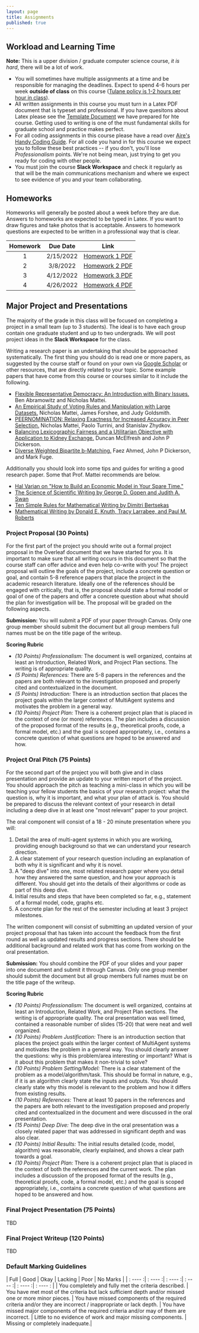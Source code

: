 ```yaml
---
layout: page
title: Assignments
published: true
---
```


## Workload and Learning Time

**Note:** This is a upper division / graduate computer science course, *it is hard*, there will be a lot of work.  

* You will sometimes have multiple assignments at a time and be responsible for managing the deadlines.  Expect to spend 4-6 hours per week **outside of class** on this course ([Tulane policy is 1-2 hours per hour in class](https://catalog.tulane.edu/)).
* All written assignments in this course you must turn in a Latex PDF document that is typeset and professional. If you have quesitons about Latex please see the [Template Document](https://www.overleaf.com/read/ccwvxmcmcjtn) we have prepared for hte course. Getting used to writing is one of the must fundamental skills for graduate school and practice makes perfect.
* For all coding assignments in this course please have a read over [Aire's Handy Coding Guide](./_projects/codingguide.md). For all code you hand in for this course we expect you to follow these best practices -- if you don't, you'll lose *Professionalism* points.  We're not being mean, just trying to get you ready for coding with other people.
* You must join the course **Slack Workspace** and check it regularly as that will be the main communications mechanism and where we expect to see evidence of you and your team collaborating.

## Homeworks

Homeworks will generally be posted about a week before they are due. Answers to homeworks are expected to be typed in Latex. If you want to draw figures and take photos that is acceptable. Answers to homework questions are expected to be written in a professional way that is clear.

| Homework | Due Date | Link |
|:-------:|:--------:|:----:|
| 1 | 2/15/2022 | [Homework 1 PDF](https://drive.google.com/drive/u/1/folders/1IPYfg8xKqwwMJMBSB3TMIICOB9mzCz9m)
| 2 | 3/8/2022 | [Homework 2 PDF](https://drive.google.com/drive/u/1/folders/1IPYfg8xKqwwMJMBSB3TMIICOB9mzCz9m)
| 3 | 4/12/2022 | [Homework 3 PDF](https://drive.google.com/drive/u/1/folders/1IPYfg8xKqwwMJMBSB3TMIICOB9mzCz9m)
| 4 | 4/26/2022 | [Homework 4 PDF](https://drive.google.com/drive/u/1/folders/1IPYfg8xKqwwMJMBSB3TMIICOB9mzCz9m)

## Major Project and Presentations

The majority of the grade in this class will be focused on completing a project in a small team (up to 3 students). The ideal is to have each group contain one graduate student and up to two undergrads. We will post project ideas in the **Slack Workspace** for the class.

Writing a research paper is an undertaking that should be approached systematically. The first thing you should do is read one or more papers, as suggested by the course staff or found on your own via [Google Scholar](https://scholar.google.com/) or other resources, that are directly related to your topic. Some example papers that have come from this course or courses similar to it include the following.

* [Flexible Representative Democracy: An Introduction with Binary Issues.](https://arxiv.org/abs/1811.02921) Ben Abramowitz and Nicholas Mattei.
* [An Empirical Study of Voting Rules and Manipulation with Large Datasets.](http://www.cs.engr.uky.edu/~goldsmit/papers/analysis-comsoc.pdf) Nicholas Mattei, James Forshee, and Judy Goldsmith.
* [PEERNOMINATION: Relaxing Exactness for Increased Accuracy in Peer Selection.](https://arxiv.org/abs/2004.14939) Nicholas Mattei, Paolo Turrini, and Stanislav Zhydkov.
* [Balancing Lexicographic Fairness and a Utilitarian Objective with Application to Kidney Exchange.](https://arxiv.org/abs/1702.08286) Duncan McElfresh and John P Dickerson.
* [Diverse Weighted Bipartite b-Matching.](https://arxiv.org/abs/1702.07134) Faez Ahmed, John P Dickerson, and Mark Fuge.

Additionally you should look into some tips and guides for writing a good research paper. Some that Prof. Mattei recommends are below.

* [Hal Varian on "How to Build an Economic Model in Your Spare Time."](https://people.ischool.berkeley.edu/~hal/Papers/how.pdf)
* [The Science of Scientific Writing by George D. Gopen and Judith A. Swan](https://cseweb.ucsd.edu/~swanson/papers/science-of-writing.pdf)
* [Ten Simple Rules for Mathematical Writing by Dimitri Bertsekas](http://www.mit.edu/~dimitrib/Ten_Rules.pdf)
* [Mathematical Writing by Donald E. Knuth, Tracy Larrabee, and Paul M. Roberts](http://jmlr.csail.mit.edu/reviewing-papers/knuth_mathematical_writing.pdf)

### Project Proposal (30 Points)

For the first part of the project you should write out a formal project proposal in the Overleaf document that we have started for you. It is important to make sure that all writing occurs in this document so that the course staff can offer advice and even help co-write with you! The project proposal will outline the goals of the project, include a concrete question or goal, and contain 5-8 reference papers that place the project in the academic research literature. Ideally one of the references should be engaged with critically, that is, the proposal should state a formal model or goal of one of the papers and offer a concrete question about what should the plan for investigation will be. The proposal will be graded on the following aspects.

**Submission:** You will submit a PDF of your paper through Canvas. Only one group member should submit the document but all group members full names must be on the title page of the writeup.

**Scoring Rubric**

* *(10 Points) Professionalism:* The document is well organized, contains at least an Introduction, Related Work, and Project Plan sections. The writing is of appropriate quality.
* *(5 Points) References:* There are 5-8 papers in the references and the papers are both relevant to the investigation proposed and properly cited and contextualized in the document.
* *(5 Points) Introduction:* There is an introduction section that places the project goals within the larger context of MultiAgent systems and motivates the problem in a general way.
* *(10 Points) Project Plan:* There is a coherent project plan that is placed in the context of one (or more) references. The plan includes a discussion of the proposed format of the results (e.g., theoretical proofs, code, a formal model, etc.) and the goal is scoped appropriately, i.e., contains a concrete question of what questions are hoped to be answered and how.

### Project Oral Pitch (75 Points)

For the second part of the project you will both give and in class presentation and provide an update to your written report of the project. You should approach the pitch as teaching a mini-class in which you will be teaching your fellow students the basics of your research project: what the question is, why it is important, and what your plan of attack is. You should be prepared to discuss the relevant context of your research in detail including a deep dive in at least one "most relevant" paper to your project.

The oral component will consist of a 18 - 20 minute presentation where you will:

1. Detail the area of multi-agent systems in which you are working, providing enough background so that we can understand your research direction.
2. A clear statement of your research question including an explanation of both why it is significant and why it is novel.
3. A "deep dive" into one, most related research paper where you detail how they answered the same question, and how your approach is different. You should get into the details of their algorithms or code as part of this deep dive.
4. Initial results and steps that have been completed so far, e.g., statement of a formal model, code, graphs etc.
5. A concrete plan for the rest of the semester including at least 3 project milestones.

The written component will consist of submitting an updated version of your project proposal that has taken into account the feedback from the first round as well as updated results and progress sections. There should be additional background and related work that has come from working on the oral presentation.

**Submission:** You should combine the PDF of your slides and your paper into one document and submit it through Canvas. Only one group member should submit the document but all group members full names must be on the title page of the writeup.

**Scoring Rubric**

* *(10 Points) Professionalism:* The document is well organized, contains at least an Introduction, Related Work, and Project Plan sections. The writing is of appropriate quality. The oral presentation was well timed, contained a reasonable number of slides (15-20) that were neat and well organized.
* *(10 Points) Problem Justification:* There is an introduction section that places the project goals within the larger context of MultiAgent systems and motivates the problem in a general way. You should clearly answer the questions: why is this problem/area interesting or important? What is it about this problem that makes it non-trivial to solve?
* *(10 Points) Problem Setting/Model:* There is a clear statement of the problem as a model/algorithm/task. This should be formal in nature, e.g., if it is an algorithm clearly state the inputs and outputs. You should clearly state why this model is relevant to the problem and how it differs from existing results.
* *(10 Points) References:* There at least 10 papers in the references and the papers are both relevant to the investigation proposed and properly cited and contextualized in the document and were discussed in the oral presentation.
* *(15 Points) Deep Dive:* The deep dive in the oral presentation was a closely related paper that was addressed in significant depth and was also clear.
* *(10 Points) Initial Results:* The initial results detailed (code, model, algorithm) was reasonable, clearly explained, and shows a clear path towards a goal.
* *(10 Points) Project Plan:* There is a coherent project plan that is placed in the context of both the references and the current work. The plan includes a discussion of the proposed format of the results (e.g., theoretical proofs, code, a formal model, etc.) and the goal is scoped appropriately, i.e., contains a concrete question of what questions are hoped to be answered and how.

### Final Project Presentation (75 Points)

TBD

### Final Project Writeup (120 Points)

TBD

### Default Marking Guidelines

| Full    |    Good |  Okay |   Lacking   |   Poor  | No Marks |
| : ---- :| : ---- :| : ---- :| : ---- :| : ---- :| : ---- : |
| You completely and fully met the criteria described. | You have met most of the criteria but lack sufficient depth and/or missed one or more minor pieces. | You have missed components of the required criteria and/or they are incorrect / inappropriate or lack depth. | You have missed major components of the required criteria and/or may of them are incorrect. | Little to no evidence of work and major missing components. | Missing or completely inadequate.|
